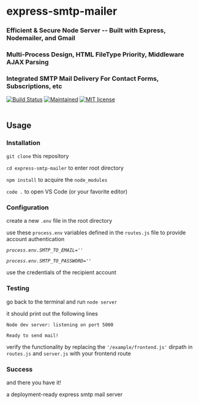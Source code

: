 # express-smtp-mailer

### Efficient & Secure Node Server -- Built with Express, Nodemailer, and Gmail

### Multi-Process Design, HTML FileType Priority, Middleware AJAX Parsing
### Integrated SMTP Mail Delivery For Contact Forms, Subscriptions, etc
[![Build Status](https://travis-ci.com/killshot13/express-smtp-mailer.svg?branch=main)](https://travis-ci.com/killshot13/express-smtp-mailer) [![Maintained](https://img.shields.io/badge/Maintained%3F-yes-green.svg)](https://github.com/killshot13/express-smtp-mailer/graphs/traffic) [![MIT license](https://img.shields.io/badge/License-MIT-blue.svg)](https://lbesson.mit-license.org/)<br></br>
## Usage

### Installation

`git clone` this repository

`cd express-smtp-mailer` to enter root directory

`npm install` to acquire the `node_modules`

`code .` to open VS Code (or your favorite editor)

### Configuration

create a new `.env` file in the root directory

use these `process.env` variables defined in the `routes.js` file to provide account authentication

_`process.env.SMTP_TO_EMAIL=''`_

_`process.env.SMTP_TO_PASSWORD=''`_

use the credentials of the recipient account

### Testing

go back to the terminal and run `node server`

it should print out the following lines

`Node dev server: listening on port 5000`

`Ready to send mail!`

verify the functionality by replacing the `'/example/frontend.js'` dirpath in `routes.js` and `server.js` with your frontend route

### Success

and there you have it!

a deployment-ready express smtp mail server

